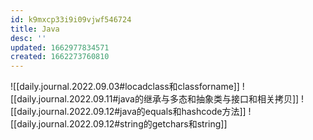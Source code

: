 ```yaml
---
id: k9mxcp33i9i09vjwf546724
title: Java
desc: ''
updated: 1662977834571
created: 1662273760810
---
```

![[daily.journal.2022.09.03#locadclass和classforname]]
![[daily.journal.2022.09.11#java的继承与多态和抽象类与接口和相关拷贝]]
![[daily.journal.2022.09.12#java的equals和hashcode方法]]
![[daily.journal.2022.09.12#string的getchars和string]]